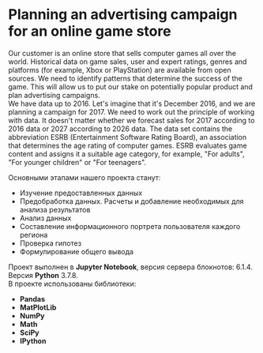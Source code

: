 # Planning an advertising campaign for an online game store

Our customer is an online store that sells computer games all over the world. Historical data on game sales, user and expert ratings, genres and platforms (for example, Xbox or PlayStation) are available from open sources. We need to identify patterns that determine the success of the game. This will allow us to put our stake on potentially popular product and plan advertising campaigns.  
We have data up to 2016. Let's imagine that it's December 2016, and we are planning a campaign for 2017. We need to work out the principle of working with data. It doesn't matter whether we forecast sales for 2017 according to 2016 data or 2027 according to 2026 data.
The data set contains the abbreviation ESRB (Entertainment Software Rating Board), an association that determines the age rating of computer games. ESRB evaluates game content and assigns it a suitable age category, for example, "For adults", "For younger children" or "For teenagers".  


Основными этапами нашего проекта станут:  
* Изучение предоставленных данных
* Предобработка данных. Расчеты и добавление необходимых для анализа результатов
* Анализ данных
* Составление информационного портрета пользователя каждого региона
* Проверка гипотез
* Формулирование общего вывода

Проект выполнен в **Jupyter Notebook**, версия сервера блокнотов: 6.1.4. Версия **Python** 3.7.8.  
В проекте использованы библиотеки:  
* **Pandas**
* **MatPlotLib** 
* **NumPy**
* **Math**
* **SciPy** 
* **IPython**
